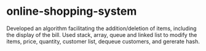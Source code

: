 # online-shopping-system
Developed an algorithm facilitating the addition/deletion of items, including the display of the bill.
Used stack, array, queue and linked list to modify the items, price, quantity, customer list, dequeue customers, and gererate hash.
